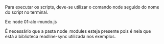 Para executar os scripts, deve-se utilizar o comando
node seguido do nome do script no terminal.

Ex: node 01-alo-mundo.js 

É necessário que a pasta node_modules esteja presente pois é nela que 
está a biblioteca readline-sync utilizada nos exemplos.